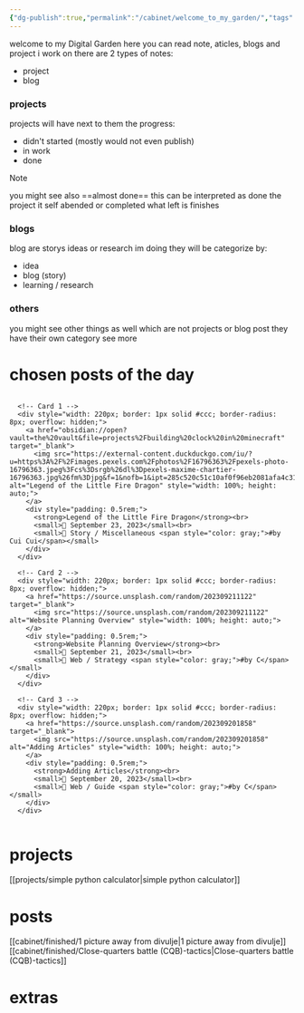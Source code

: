 ```yaml
---
{"dg-publish":true,"permalink":"/cabinet/welcome_to_my_garden/","tags":["gardenEntry"]}
---
```


welcome to my Digital Garden
here you can read note, aticles, blogs and project i work on
there are 2 types of notes:
- project 
- blog
### projects
projects will have next to them the progress:
- didn't started (mostly would not even publish)
- in work 
- done
>[!note]
>you might see also ==almost done== this can be interpreted as done
>the project it self abended or completed what left is finishes

### blogs
blog are storys ideas or research im doing
they will be categorize by:
- idea
- blog (story)
- learning / research
### others
you might see other things as well which are not projects or blog post
they have their own category
see more
# chosen posts of the day
<div style="display: flex; flex-wrap: wrap; gap: 1rem;">
	
	  <!-- Card 1 -->
	  <div style="width: 220px; border: 1px solid #ccc; border-radius: 8px; overflow: hidden;">
	    <a href="obsidian://open?vault=the%20vault&file=projects%2Fbuilding%20clock%20in%20minecraft" target="_blank">
	      <img src="https://external-content.duckduckgo.com/iu/?u=https%3A%2F%2Fimages.pexels.com%2Fphotos%2F16796363%2Fpexels-photo-16796363.jpeg%3Fcs%3Dsrgb%26dl%3Dpexels-maxime-chartier-16796363.jpg%26fm%3Djpg&f=1&nofb=1&ipt=285c520c51c10af0f96eb2081afa4c31e9812d8b580d4c257bcd6847fe74ef40" alt="Legend of the Little Fire Dragon" style="width: 100%; height: auto;">
	    </a>
	    <div style="padding: 0.5rem;">
	      <strong>Legend of the Little Fire Dragon</strong><br>
	      <small>📅 September 23, 2023</small><br>
	      <small>📂 Story / Miscellaneous <span style="color: gray;">#by Cui Cui</span></small>
	    </div>
	  </div>
	
	  <!-- Card 2 -->
	  <div style="width: 220px; border: 1px solid #ccc; border-radius: 8px; overflow: hidden;">
	    <a href="https://source.unsplash.com/random/202309211122" target="_blank">
	      <img src="https://source.unsplash.com/random/202309211122" alt="Website Planning Overview" style="width: 100%; height: auto;">
	    </a>
	    <div style="padding: 0.5rem;">
	      <strong>Website Planning Overview</strong><br>
	      <small>📅 September 21, 2023</small><br>
	      <small>📂 Web / Strategy <span style="color: gray;">#by C</span></small>
	    </div>
	  </div>
	
	  <!-- Card 3 -->
	  <div style="width: 220px; border: 1px solid #ccc; border-radius: 8px; overflow: hidden;">
	    <a href="https://source.unsplash.com/random/202309201858" target="_blank">
	      <img src="https://source.unsplash.com/random/202309201858" alt="Adding Articles" style="width: 100%; height: auto;">
	    </a>
	    <div style="padding: 0.5rem;">
	      <strong>Adding Articles</strong><br>
	      <small>📅 September 20, 2023</small><br>
	      <small>📂 Web / Guide <span style="color: gray;">#by C</span></small>
	    </div>
	  </div>

</div>

# projects
[[projects/simple python calculator\|simple python calculator]]
# posts
[[cabinet/finished/1 picture away from divulje\|1 picture away from divulje]]
[[cabinet/finished/Close-quarters battle (CQB)-tactics\|Close-quarters battle (CQB)-tactics]]

# extras